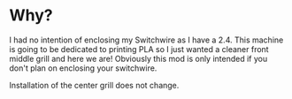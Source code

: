 # Why?
I had no intention of enclosing my Switchwire as I have a 2.4.  This machine is going to be dedicated to printing PLA so I just wanted a cleaner front middle grill and here we are!  Obviously this mod is only intended if you don't plan on enclosing your switchwire.

Installation of the center grill does not change.
